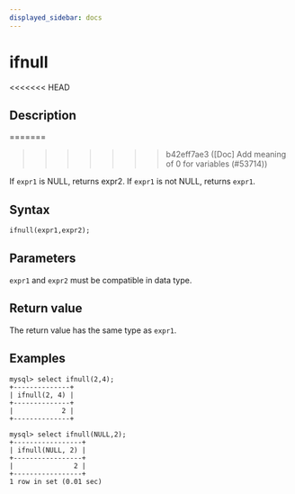```yaml
---
displayed_sidebar: docs
---
```


# ifnull

<<<<<<< HEAD
## Description
=======

>>>>>>> b42eff7ae3 ([Doc] Add meaning of 0 for variables (#53714))

If `expr1` is NULL, returns expr2. If `expr1` is not NULL, returns `expr1`.

## Syntax

```Haskell
ifnull(expr1,expr2);
```

## Parameters

`expr1` and `expr2` must be compatible in data type.

## Return value

The return value has the same type as `expr1`.

## Examples

```Plain Text
mysql> select ifnull(2,4);
+--------------+
| ifnull(2, 4) |
+--------------+
|            2 |
+--------------+

mysql> select ifnull(NULL,2);
+-----------------+
| ifnull(NULL, 2) |
+-----------------+
|               2 |
+-----------------+
1 row in set (0.01 sec)
```
